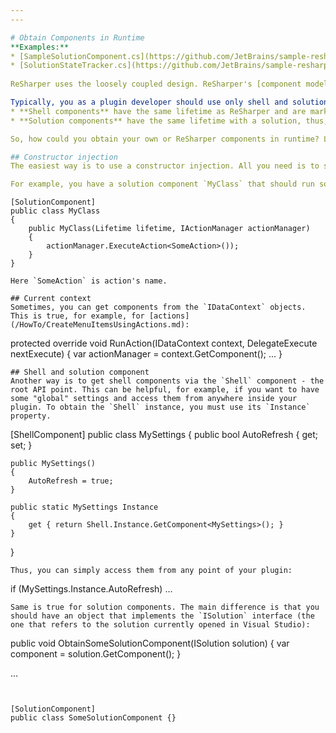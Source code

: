 ```yaml
---
---

# Obtain Components in Runtime
**Examples:**
* [SampleSolutionComponent.cs](https://github.com/JetBrains/sample-resharper-plugin/blob/master/SampleReSharperPlugin/src/SolutionComponent/SampleSolutionComponent.cs)
* [SolutionStateTracker.cs](https://github.com/JetBrains/sample-resharper-plugin/blob/master/SampleReSharperPlugin/src/SolutionStateTracker/SolutionStateTracker.cs)
 
ReSharper uses the loosely coupled design. ReSharper's [component model](/Platform/ComponentModel.md) provides the ability to live load and unload new components, during runtime. 

Typically, you as a plugin developer should use only shell and solution components:
* **Shell components** have the same lifetime as ReSharper and are marked with the `ShellComponent` attribute.
* **Solution components** have the same lifetime with a solution, thus, they are created once a solution is loaded and terminated once the solution is closed. Solution components should be marked with the `SolutionComponent` attribute.

So, how could you obtain your own or ReSharper components in runtime? Let's take a look at the most common scenarios.

## Constructor injection
The easiest way is to use a constructor injection. All you need is to specify the required component as a constructor argument. ReSharper will care about all the dependencies on its own.

For example, you have a solution component `MyClass` that should run some action upon creation. To make this happen, it must obtain an `ActionManager` instance.

```
    [SolutionComponent]
    public class MyClass
    {
        public MyClass(Lifetime lifetime, IActionManager actionManager)
        {
            actionManager.ExecuteAction<SomeAction>());
        }
    }
```
Here `SomeAction` is action's name.

## Current context
Sometimes, you can get components from the `IDataContext` objects. This is true, for example, for [actions](/HowTo/CreateMenuItemsUsingActions.md):
```
protected override void RunAction(IDataContext context, DelegateExecute nextExecute)
{
    var actionManager = context.GetComponent<IActionManger>();
    ...
 }
```
## Shell and solution component
Another way is to get shell components via the `Shell` component - the root API point. This can be helpful, for example, if you want to have some "global" settings and access them from anywhere inside your plugin. To obtain the `Shell` instance, you must use its `Instance` property.
```
[ShellComponent]
public class MySettings
{
    public bool AutoRefresh { get; set; }
 
    public MySettings()
    {
        AutoRefresh = true;
    }
 
    public static MySettings Instance
    {
        get { return Shell.Instance.GetComponent<MySettings>(); }
    }
}
```
Thus, you can simply access them from any point of your plugin:
```
if (MySettings.Instance.AutoRefresh) ...
``` 
Same is true for solution components. The main difference is that you should have an object that implements the `ISolution` interface (the one that refers to the solution currently opened in Visual Studio):
```
public void ObtainSomeSolutionComponent(ISolution solution)
{
    var component = solution.GetComponent<SomeSolutionComponent>();
}
 
...
```

 
[SolutionComponent]
public class SomeSolutionComponent {}
```
